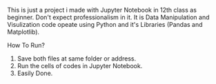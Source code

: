 This is just a project i made with Jupyter Notebook in 12th class as beginner. Don't expect professionalism in it.
It is Data Manipulation and Visulization code opeate using Python and it's Libraries (Pandas and Matplotlib).

How To Run?
1. Save both files at same folder or address.
2. Run the cells of codes in Jupyter Notebook.
3. Easily Done.
